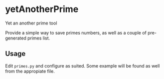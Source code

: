 # yetAnotherPrime
Yet an another prime tool

Provide a simple way to save primes numbers, as well as a couple of pre-generated primes list.

## Usage
Edit `primes.py` and configure as suited.
Some example will be found as well from the appropiate file.


